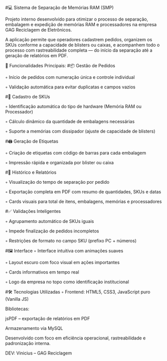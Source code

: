 #💻 Sistema de Separação de Memórias RAM (SMP)

Projeto interno desenvolvido para otimizar o processo de separação, embalagem e expedição de memórias RAM e processadores na empresa GAG Reciclagem de Eletrônicos.

A aplicação permite que operadores cadastrem pedidos, organizem os SKUs conforme a capacidade de blisters ou caixas, e acompanhem todo o processo com rastreabilidade completa — do início da separação até a geração de relatórios em PDF.

📌 Funcionalidades Principais:
#📦 Gestão de Pedidos

◦ Início de pedidos com numeração única e controle individual

◦ Validação automática para evitar duplicatas e campos vazios

#🧠 Cadastro de SKUs

◦ Identificação automática do tipo de hardware (Memória RAM ou Processador)

◦ Cálculo dinâmico da quantidade de embalagens necessárias

◦ Suporte a memórias com dissipador (ajuste de capacidade de blisters)

#🖨️ Geração de Etiquetas

◦ Criação de etiquetas com código de barras para cada embalagem

◦ Impressão rápida e organizada por blister ou caixa

#🧾 Histórico e Relatórios

◦ Visualização do tempo de separação por pedido

◦ Exportação completa em PDF com resumo de quantidades, SKUs e datas

◦ Cards visuais para total de itens, embalagens, memórias e processadores

#✅ Validações Inteligentes

◦ Agrupamento automático de SKUs iguais

◦ Impede finalização de pedidos incompletos

◦ Restrições de formato no campo SKU (prefixo PC + números)

#🖼️ Interface
◦ Interface intuitiva com animações suaves

◦ Layout escuro com foco visual em ações importantes

◦ Cards informativos em tempo real

◦ Logo da empresa no topo como identificação institucional

#🛠️ Tecnologias Utilizadas
◦ Frontend: HTML5, CSS3, JavaScript puro (Vanilla JS)

Bibliotecas:

jsPDF – exportação de relatórios em PDF

Armazenamento via MySQL

Desenvolvido com foco em eficiência operacional, rastreabilidade e padronização interna.

DEV: Vinicius – GAG Reciclagem

